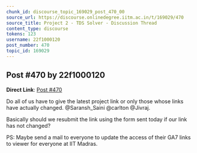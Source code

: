 ```yaml
---
chunk_id: discourse_topic_169029_post_470_00
source_url: https://discourse.onlinedegree.iitm.ac.in/t/169029/470
source_title: Project 2 - TDS Solver - Discussion Thread
content_type: discourse
tokens: 123
username: 22f1000120
post_number: 470
topic_id: 169029
---
```


## Post #470 by 22f1000120

**Direct Link**: [Post #470](https://discourse.onlinedegree.iitm.ac.in/t/169029/470)

Do all of us have to give the latest project link or only those whose links have actually changed. @Saransh_Saini @carlton @Jivraj.

Basically should we resubmit the link using the form sent today if our link has not changed?

PS: Maybe send a mail to everyone to update the access of their GA7 links to viewer for everyone at IIT Madras.

